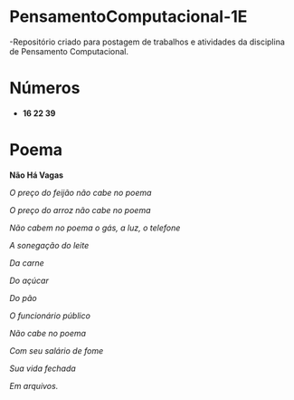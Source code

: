 # PensamentoComputacional-1E

-Repositório criado para postagem de trabalhos e atividades da disciplina de Pensamento Computacional.
#
# Números
- **16 22 39**

# Poema
   **Não Há Vagas**

 _O preço do feijão não cabe no poema_

 _O preço do arroz não cabe no poema_

_Não cabem no poema o gás, a luz, o telefone_

_A sonegação do leite_

_Da carne_

_Do açúcar_

_Do pão_

_O funcionário público_

_Não cabe no poema_

_Com seu salário de fome_

_Sua vida fechada_

_Em arquivos._
